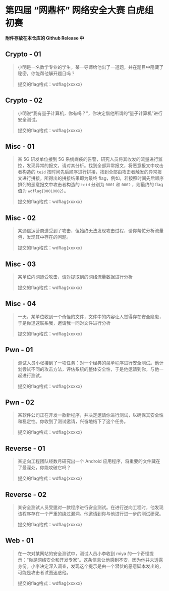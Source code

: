 # 第四届 “网鼎杯” 网络安全大赛 白虎组 初赛

**附件存放在本仓库的 Github Release 中**

## Crypto - 01

> 小明是一名数学专业的学生，某一导师给他出了一道题，并在题目中隐藏了秘密，你能帮他解开题目吗？
>
> 提交的flag格式：wdflag{xxxxx}

## Crypto - 02

> 小明说“我有量子计算机，你有吗？”，你决定借他所谓的“量子计算机”进行安全测试。
>
> 提交的flag格式：wdflag{xxxxx}

## Misc - 01

> 某 5G 研发单位接到 5G 系统瘫痪的告警，研究人员将其收发的流量进行监控，发现异常的报文，请对其分析。找到全部异常报文，将恶意报文中攻击者构造的 `teid` 按时间先后顺序进行拼接，找到全部由攻击者触发的异常报文进行拼接，所得出的拼接结果即为最终 flag，例如，若按照时间先后顺序排列的恶意报文中攻击者构造的 `teid` 分别为 `0001` 和 `0002` ，则最终的 flag 值为 `wdflag{00010002}`。
> 
> 提交的flag格式：wdflag{xxxxx}

## Misc - 02

> 某通信运营商遭受到了攻击，但始终无法发现攻击过程，请你帮忙分析流量包，发现其中存在的问题。
>
> 提交的flag格式：wdflag{xxxxx}

## Misc - 03

> 某单位内网遭受攻击，请对提取到的网络流量数据进行分析
>
> 提交的flag格式：wdflag{xxxxx}

## Misc - 04

> 一天，某单位收到一个奇怪的文件，文件中的内容让人觉得存在安全隐患，于是你迅速联系我，邀请我一同对文件进行分析
>
> 提交的flag格式：wdflag{xxxxx}

## Pwn - 01

> 测试人员小张接到了一项任务：对一个经典的菜单程序进行安全测试。他计划尝试不同的攻击方法，评估系统的整体安全性，于是他邀请到你，与他一起进行测试。
>
> 提交的flag格式：wdflag{xxxxx}

## Pwn - 02

> 某软件公司正在开发一款新程序，并决定邀请你进行测试，以确保其安全性和稳定性。你收到了测试邀请，兴奋地结下了这个任务。
>
> 提交的flag格式：wdflag{xxxxx}

## Reverse - 01

> 某逆向工程团队经数月研究出一个 Android 应用程序，将重要的文件藏在了最深处，你能攻破它吗？
>
> 提交的flag格式：wdflag{xxxxx}

## Reverse - 02

> 某安全测试人员受邀对一款程序进行安全测试。在进行逆向工程时，他发现该程序存在一个严重的绕过漏洞。他邀请到你与他进行进一步的测试研究。
>
> 提交的flag格式：wdflag{xxxxx}

## Web - 01

> 在一次对某网站的安全测试中，测试人员小李收到 miya 的一个奇怪提示：“你是网络安全和开发专家”。这条信息让他感到不安，因为他并未透露身份。小李决定深入调查，发现这个提示是由一个潜伏的恶意脚本发出的，可能是攻击者试图迷惑他。
>
> 提交的flag格式：wdflag{xxxxx}

